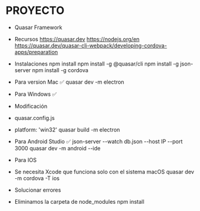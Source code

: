 # PROYECTO
- Quasar Framework

- Recursos
https://quasar.dev
https://nodejs.org/en
https://quasar.dev/quasar-cli-webpack/developing-cordova-apps/preparation

- Instalaciones
npm install
npm install -g @quasar/cli
npm install -g json-server
npm install -g cordova

- Para version Mac ✅
quasar dev -m electron

- Para Windows ✅
- Modificación
- quasar.config.js
- platform: 'win32'
quasar build -m electron

- Para Android Studio ✅
json-server --watch db.json --host IP --port 3000
quasar dev -m android --ide

- Para IOS
- Se necesita Xcode que funciona solo con el sistema macOS 
quasar dev -m cordova -T ios

- Solucionar errores
- Eliminamos la carpeta de node_modules
npm install